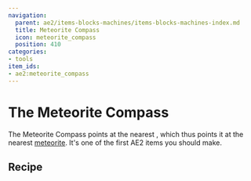```yaml
---
navigation:
  parent: ae2/items-blocks-machines/items-blocks-machines-index.md
  title: Meteorite Compass
  icon: meteorite_compass
  position: 410
categories:
- tools
item_ids:
- ae2:meteorite_compass
---
```


# The Meteorite Compass

<ItemImage id="meteorite_compass" scale="4" />

The Meteorite Compass points at the nearest <ItemLink id="mysterious_cube" />, which thus points it at the nearest
[meteorite](../ae2-mechanics/meteorites.md). It's one of the first AE2 items you should make.

## Recipe

<RecipeFor id="meteorite_compass" />
